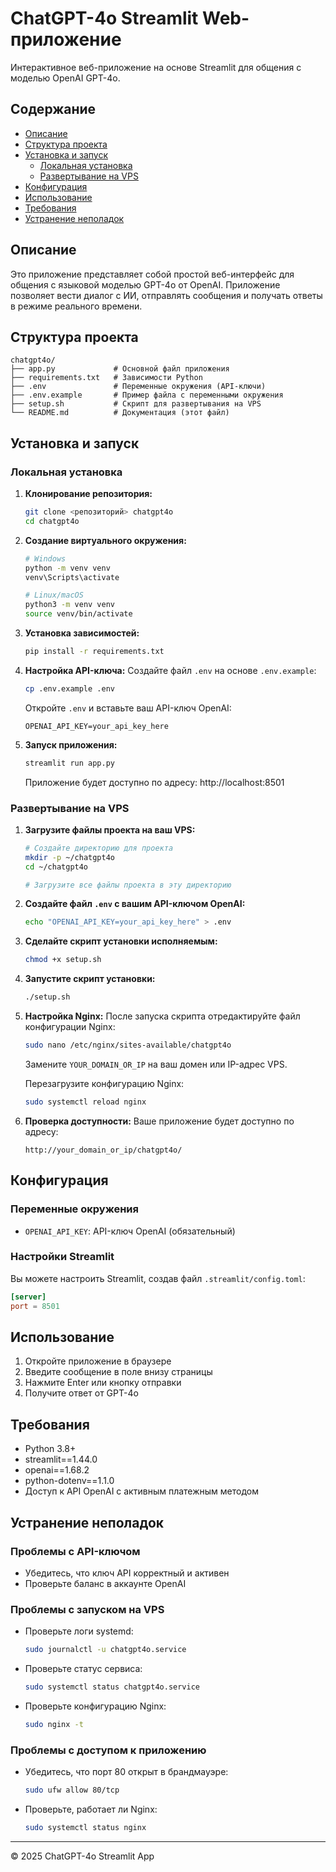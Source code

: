 # ChatGPT-4o Streamlit Web-приложение

Интерактивное веб-приложение на основе Streamlit для общения с моделью OpenAI GPT-4o.

## Содержание

- [Описание](#описание)
- [Структура проекта](#структура-проекта)
- [Установка и запуск](#установка-и-запуск)
  - [Локальная установка](#локальная-установка)
  - [Развертывание на VPS](#развертывание-на-vps)
- [Конфигурация](#конфигурация)
- [Использование](#использование)
- [Требования](#требования)
- [Устранение неполадок](#устранение-неполадок)

## Описание

Это приложение представляет собой простой веб-интерфейс для общения с языковой моделью GPT-4o от OpenAI. Приложение позволяет вести диалог с ИИ, отправлять сообщения и получать ответы в режиме реального времени.

## Структура проекта

```
chatgpt4o/
├── app.py             # Основной файл приложения
├── requirements.txt   # Зависимости Python
├── .env               # Переменные окружения (API-ключи)
├── .env.example       # Пример файла с переменными окружения
├── setup.sh           # Скрипт для развертывания на VPS
└── README.md          # Документация (этот файл)
```

## Установка и запуск

### Локальная установка

1. **Клонирование репозитория:**
   ```bash
   git clone <репозиторий> chatgpt4o
   cd chatgpt4o
   ```

2. **Создание виртуального окружения:**
   ```bash
   # Windows
   python -m venv venv
   venv\Scripts\activate

   # Linux/macOS
   python3 -m venv venv
   source venv/bin/activate
   ```

3. **Установка зависимостей:**
   ```bash
   pip install -r requirements.txt
   ```

4. **Настройка API-ключа:**
   Создайте файл `.env` на основе `.env.example`:
   ```bash
   cp .env.example .env
   ```
   Откройте `.env` и вставьте ваш API-ключ OpenAI:
   ```
   OPENAI_API_KEY=your_api_key_here
   ```

5. **Запуск приложения:**
   ```bash
   streamlit run app.py
   ```
   Приложение будет доступно по адресу: http://localhost:8501

### Развертывание на VPS

1. **Загрузите файлы проекта на ваш VPS:**
   ```bash
   # Создайте директорию для проекта
   mkdir -p ~/chatgpt4o
   cd ~/chatgpt4o

   # Загрузите все файлы проекта в эту директорию
   ```

2. **Создайте файл `.env` с вашим API-ключом OpenAI:**
   ```bash
   echo "OPENAI_API_KEY=your_api_key_here" > .env
   ```

3. **Сделайте скрипт установки исполняемым:**
   ```bash
   chmod +x setup.sh
   ```

4. **Запустите скрипт установки:**
   ```bash
   ./setup.sh
   ```

5. **Настройка Nginx:**
   После запуска скрипта отредактируйте файл конфигурации Nginx:
   ```bash
   sudo nano /etc/nginx/sites-available/chatgpt4o
   ```
   
   Замените `YOUR_DOMAIN_OR_IP` на ваш домен или IP-адрес VPS.
   
   Перезагрузите конфигурацию Nginx:
   ```bash
   sudo systemctl reload nginx
   ```

6. **Проверка доступности:**
   Ваше приложение будет доступно по адресу:
   ```
   http://your_domain_or_ip/chatgpt4o/
   ```

## Конфигурация

### Переменные окружения

- `OPENAI_API_KEY`: API-ключ OpenAI (обязательный)

### Настройки Streamlit

Вы можете настроить Streamlit, создав файл `.streamlit/config.toml`:
```toml
[server]
port = 8501
```

## Использование

1. Откройте приложение в браузере
2. Введите сообщение в поле внизу страницы
3. Нажмите Enter или кнопку отправки
4. Получите ответ от GPT-4o

## Требования

- Python 3.8+
- streamlit==1.44.0
- openai==1.68.2
- python-dotenv==1.1.0
- Доступ к API OpenAI с активным платежным методом

## Устранение неполадок

### Проблемы с API-ключом
- Убедитесь, что ключ API корректный и активен
- Проверьте баланс в аккаунте OpenAI

### Проблемы с запуском на VPS
- Проверьте логи systemd:
  ```bash
  sudo journalctl -u chatgpt4o.service
  ```
- Проверьте статус сервиса:
  ```bash
  sudo systemctl status chatgpt4o.service
  ```
- Проверьте конфигурацию Nginx:
  ```bash
  sudo nginx -t
  ```

### Проблемы с доступом к приложению
- Убедитесь, что порт 80 открыт в брандмауэре:
  ```bash
  sudo ufw allow 80/tcp
  ```
- Проверьте, работает ли Nginx:
  ```bash
  sudo systemctl status nginx
  ```

---

© 2025 ChatGPT-4o Streamlit App